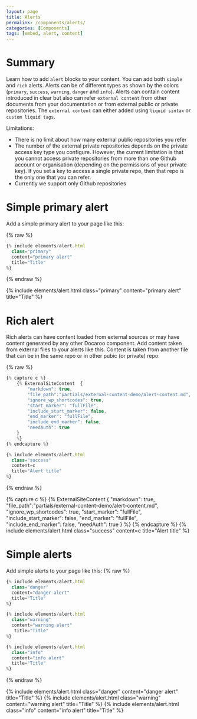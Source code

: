 ```yaml
---
layout: page
title: Alerts
permalink: /components/alerts/
categories: [Components]
tags: [embed, alert, content]
---
```


# Summary
Learn how to add `alert` blocks to your content. You can add both `simple` and `rich` alerts. Alerts can be of different types as shown by the colors (`primary`, `success`, `warning`, `danger` and `info`). Alerts can contain content introduced in clear but also can refer `external content` from other documents from your documentation or from external public or private repositories. The `external content` can either added using `liquid sintax` or `custom liquid tags`.

Limitations: 
- There is no limit about how many external public repositories you refer
- The number of the external private repositories depends on the private access key type you configure. However, the current limitation is that you cannot access private repositories from more than one Github account or organisation (depending on the permissions of your private key). If you set a key to access a single private repo, then that repo is the only one that you can refer.
- Currently we support only Github repositories


# Simple primary alert
Add a simple primary alert to your page like this:

{% raw %}
```javascript
{% include elements/alert.html 
  class="primary" 
  content="primary alert" 
  title="Title" 
%}
```
{% endraw %}

{% include elements/alert.html class="primary" content="primary alert" title="Title" %}

# Rich alert
Rich alerts can have content loaded from external sources or may have content generated by any other Docaroo component. Add content taken from external files to your alerts like this. Content is taken from another file that can be in the same repo or in other pubic (or private) repo.

{% raw %}
```javascript
{% capture c %}
    {% ExternalSiteContent  {
        "markdown": true,
        "file_path":"partials/external-content-demo/alert-content.md", 
        "ignore_wp_shortcodes": true, 
        "start_marker": "fullFile", 
        "include_start_marker": false,
        "end_marker": "fullFile",
        "include_end_marker": false,
        "needAuth": true 
    } 
    %}
{% endcapture %}

{% include elements/alert.html 
  class="success" 
  content=c 
  title="Alert title" 
%}
```
{% endraw %}

{% capture c %}
  {% ExternalSiteContent  {
        "markdown": true,
        "file_path":"partials/external-content-demo/alert-content.md", 
        "ignore_wp_shortcodes": true, 
        "start_marker": "fullFile", 
        "include_start_marker": false,
        "end_marker": "fullFile",
        "include_end_marker": false,
        "needAuth": true 
    } 
  %}
{% endcapture %}
{% include elements/alert.html class="success" content=c title="Alert title" %}

# Simple alerts
Add simple alerts to your page like this:
{% raw %}
```javascript
{% include elements/alert.html 
  class="danger" 
  content="danger alert" 
  title="Title" 
%}

{% include elements/alert.html 
  class="warning" 
  content="warning alert"
   title="Title" 
%}

{% include elements/alert.html 
  class="info" 
  content="info alert" 
  title="Title" 
%}
```
{% endraw %}

{% include elements/alert.html class="danger" content="danger alert" title="Title" %}
{% include elements/alert.html class="warning" content="warning alert" title="Title" %}
{% include elements/alert.html class="info" content="info alert" title="Title" %}